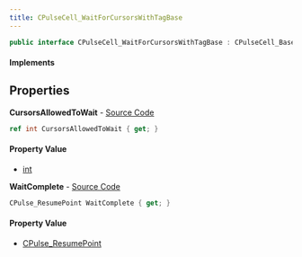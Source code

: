 ```yaml
---
title: CPulseCell_WaitForCursorsWithTagBase
---
```


```csharp
public interface CPulseCell_WaitForCursorsWithTagBase : CPulseCell_BaseYieldingInflow, CPulseCell_BaseFlow, CPulseCell_Base, ISchemaClass<CPulseCell_Base>, ISchemaClass<CPulseCell_BaseFlow>, ISchemaClass<CPulseCell_BaseYieldingInflow>, ISchemaClass<CPulseCell_WaitForCursorsWithTagBase>, ISchemaField, ISchemaClass, INativeHandle
```

#### Implements

## Properties

**CursorsAllowedToWait** - [Source Code](https://github.com/swiftly-solution/swiftlys2/blob/master/managed/src/SwiftlyS2.Generated/Schemas/Interfaces/CPulseCell_WaitForCursorsWithTagBase.cs#L16)

```csharp
ref int CursorsAllowedToWait { get; }
```

#### Property Value

- [int](https://learn.microsoft.com/dotnet/api/system.int32)

**WaitComplete** - [Source Code](https://github.com/swiftly-solution/swiftlys2/blob/master/managed/src/SwiftlyS2.Generated/Schemas/Interfaces/CPulseCell_WaitForCursorsWithTagBase.cs#L18)

```csharp
CPulse_ResumePoint WaitComplete { get; }
```

#### Property Value

- [CPulse_ResumePoint](/docs/api/shared/schemadefinitions/cpulse_resumepoint)

